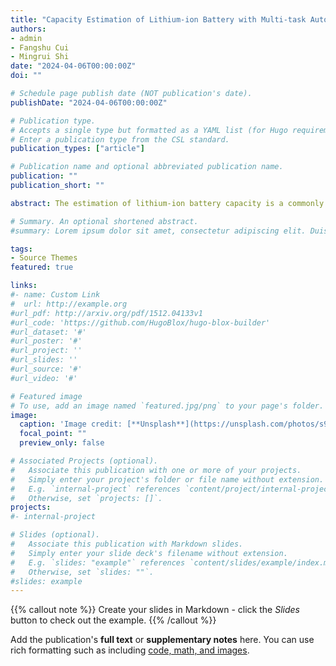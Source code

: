 ```yaml
---
title: "Capacity Estimation of Lithium-ion Battery with Multi-task Autoencoder and Empirical Mode Decomposition"
authors:
- admin
- Fangshu Cui
- Mingrui Shi
date: "2024-04-06T00:00:00Z"
doi: ""

# Schedule page publish date (NOT publication's date).
publishDate: "2024-04-06T00:00:00Z"

# Publication type.
# Accepts a single type but formatted as a YAML list (for Hugo requirements).
# Enter a publication type from the CSL standard.
publication_types: ["article"]

# Publication name and optional abbreviated publication name.
publication: ""
publication_short: ""

abstract: The estimation of lithium-ion battery capacity is a commonly used method in health diagnosis and management. Its mainstream method involves using data-driven time series forecasting models to learn the patterns of changes in lithium-ion battery capacity. However, the capacity regeneration of lithium-ion batteries poses a challenge for training time series forecasting models. Therefore, we propose a hybrid method that applies empirical mode decomposition and a multi-task autoencoder to accurately capture capacity regeneration. In detail, empirical mode decomposition is applied to the capacity time series, decomposing it into intrinsic mode functions and a residual. Then, a novel multi-task autoencoder based on diagonal state space models is applied to estimate the intrinsic mode functions while support vector regression is utilized for the residual. Therefore, the proposed hybrid method can capture both the long-term dependency of capacity and uncertainty brought by capacity regeneration. Experiments were conducted on three public datasets, and the proposed method surpassed nine baselines and achieved an average root mean square error of 0.0103, 0.0111, and 0.0004. In addition, the proposed method takes up less resources and has high real-time efficiency.

# Summary. An optional shortened abstract.
#summary: Lorem ipsum dolor sit amet, consectetur adipiscing elit. Duis posuere tellus ac convallis placerat. Proin tincidunt magna sed ex sollicitudin condimentum.

tags:
- Source Themes
featured: true

links:
#- name: Custom Link
#  url: http://example.org
#url_pdf: http://arxiv.org/pdf/1512.04133v1
#url_code: 'https://github.com/HugoBlox/hugo-blox-builder'
#url_dataset: '#'
#url_poster: '#'
#url_project: ''
#url_slides: ''
#url_source: '#'
#url_video: '#'

# Featured image
# To use, add an image named `featured.jpg/png` to your page's folder. 
image:
  caption: 'Image credit: [**Unsplash**](https://unsplash.com/photos/s9CC2SKySJM)'
  focal_point: ""
  preview_only: false

# Associated Projects (optional).
#   Associate this publication with one or more of your projects.
#   Simply enter your project's folder or file name without extension.
#   E.g. `internal-project` references `content/project/internal-project/index.md`.
#   Otherwise, set `projects: []`.
projects:
#- internal-project

# Slides (optional).
#   Associate this publication with Markdown slides.
#   Simply enter your slide deck's filename without extension.
#   E.g. `slides: "example"` references `content/slides/example/index.md`.
#   Otherwise, set `slides: ""`.
#slides: example
---
```


{{% callout note %}}
Create your slides in Markdown - click the *Slides* button to check out the example.
{{% /callout %}}

Add the publication's **full text** or **supplementary notes** here. You can use rich formatting such as including [code, math, and images](https://docs.hugoblox.com/content/writing-markdown-latex/).
